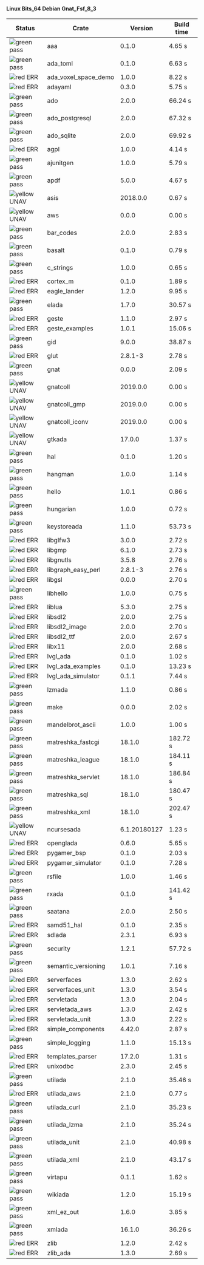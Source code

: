 #### Linux Bits_64 Debian Gnat_Fsf_8_3

| Status | Crate | Version | Build time |
| --- | --- | --- | --- |
|![green](https://placehold.it/8/00aa00/000000?text=+) pass | aaa | 0.1.0 |  4.65 s |
|![green](https://placehold.it/8/00aa00/000000?text=+) pass | ada_toml | 0.1.0 |  6.63 s |
|![red](https://placehold.it/8/ff0000/000000?text=+) ERR  | ada_voxel_space_demo | 1.0.0 |  8.22 s |
|![red](https://placehold.it/8/ff0000/000000?text=+) ERR  | adayaml | 0.3.0 |  5.75 s |
|![green](https://placehold.it/8/00aa00/000000?text=+) pass | ado | 2.0.0 |  66.24 s |
|![green](https://placehold.it/8/00aa00/000000?text=+) pass | ado_postgresql | 2.0.0 |  67.32 s |
|![green](https://placehold.it/8/00aa00/000000?text=+) pass | ado_sqlite | 2.0.0 |  69.92 s |
|![red](https://placehold.it/8/ff0000/000000?text=+) ERR  | agpl | 1.0.0 |  4.14 s |
|![green](https://placehold.it/8/00aa00/000000?text=+) pass | ajunitgen | 1.0.0 |  5.79 s |
|![green](https://placehold.it/8/00aa00/000000?text=+) pass | apdf | 5.0.0 |  4.67 s |
|![yellow](https://placehold.it/8/ffbb00/000000?text=+) UNAV | asis | 2018.0.0 |  0.67 s |
|![yellow](https://placehold.it/8/ffbb00/000000?text=+) UNAV | aws | 0.0.0 |  0.00 s |
|![green](https://placehold.it/8/00aa00/000000?text=+) pass | bar_codes | 2.0.0 |  2.83 s |
|![green](https://placehold.it/8/00aa00/000000?text=+) pass | basalt | 0.1.0 |  0.79 s |
|![green](https://placehold.it/8/00aa00/000000?text=+) pass | c_strings | 1.0.0 |  0.65 s |
|![red](https://placehold.it/8/ff0000/000000?text=+) ERR  | cortex_m | 0.1.0 |  1.89 s |
|![red](https://placehold.it/8/ff0000/000000?text=+) ERR  | eagle_lander | 1.2.0 |  9.95 s |
|![green](https://placehold.it/8/00aa00/000000?text=+) pass | elada | 1.7.0 |  30.57 s |
|![red](https://placehold.it/8/ff0000/000000?text=+) ERR  | geste | 1.1.0 |  2.97 s |
|![red](https://placehold.it/8/ff0000/000000?text=+) ERR  | geste_examples | 1.0.1 |  15.06 s |
|![green](https://placehold.it/8/00aa00/000000?text=+) pass | gid | 9.0.0 |  38.87 s |
|![red](https://placehold.it/8/ff0000/000000?text=+) ERR  | glut | 2.8.1-3 |  2.78 s |
|![green](https://placehold.it/8/00aa00/000000?text=+) pass | gnat | 0.0.0 |  2.09 s |
|![yellow](https://placehold.it/8/ffbb00/000000?text=+) UNAV | gnatcoll | 2019.0.0 |  0.00 s |
|![yellow](https://placehold.it/8/ffbb00/000000?text=+) UNAV | gnatcoll_gmp | 2019.0.0 |  0.00 s |
|![yellow](https://placehold.it/8/ffbb00/000000?text=+) UNAV | gnatcoll_iconv | 2019.0.0 |  0.00 s |
|![yellow](https://placehold.it/8/ffbb00/000000?text=+) UNAV | gtkada | 17.0.0 |  1.37 s |
|![green](https://placehold.it/8/00aa00/000000?text=+) pass | hal | 0.1.0 |  1.20 s |
|![green](https://placehold.it/8/00aa00/000000?text=+) pass | hangman | 1.0.0 |  1.14 s |
|![green](https://placehold.it/8/00aa00/000000?text=+) pass | hello | 1.0.1 |  0.86 s |
|![green](https://placehold.it/8/00aa00/000000?text=+) pass | hungarian | 1.0.0 |  0.72 s |
|![green](https://placehold.it/8/00aa00/000000?text=+) pass | keystoreada | 1.1.0 |  53.73 s |
|![red](https://placehold.it/8/ff0000/000000?text=+) ERR  | libglfw3 | 3.0.0 |  2.72 s |
|![red](https://placehold.it/8/ff0000/000000?text=+) ERR  | libgmp | 6.1.0 |  2.73 s |
|![red](https://placehold.it/8/ff0000/000000?text=+) ERR  | libgnutls | 3.5.8 |  2.76 s |
|![red](https://placehold.it/8/ff0000/000000?text=+) ERR  | libgraph_easy_perl | 2.8.1-3 |  2.76 s |
|![red](https://placehold.it/8/ff0000/000000?text=+) ERR  | libgsl | 0.0.0 |  2.70 s |
|![green](https://placehold.it/8/00aa00/000000?text=+) pass | libhello | 1.0.0 |  0.75 s |
|![red](https://placehold.it/8/ff0000/000000?text=+) ERR  | liblua | 5.3.0 |  2.75 s |
|![red](https://placehold.it/8/ff0000/000000?text=+) ERR  | libsdl2 | 2.0.0 |  2.75 s |
|![red](https://placehold.it/8/ff0000/000000?text=+) ERR  | libsdl2_image | 2.0.0 |  2.70 s |
|![red](https://placehold.it/8/ff0000/000000?text=+) ERR  | libsdl2_ttf | 2.0.0 |  2.67 s |
|![red](https://placehold.it/8/ff0000/000000?text=+) ERR  | libx11 | 2.0.0 |  2.68 s |
|![red](https://placehold.it/8/ff0000/000000?text=+) ERR  | lvgl_ada | 0.1.0 |  1.02 s |
|![red](https://placehold.it/8/ff0000/000000?text=+) ERR  | lvgl_ada_examples | 0.1.0 |  13.23 s |
|![red](https://placehold.it/8/ff0000/000000?text=+) ERR  | lvgl_ada_simulator | 0.1.1 |  7.44 s |
|![green](https://placehold.it/8/00aa00/000000?text=+) pass | lzmada | 1.1.0 |  0.86 s |
|![green](https://placehold.it/8/00aa00/000000?text=+) pass | make | 0.0.0 |  2.02 s |
|![green](https://placehold.it/8/00aa00/000000?text=+) pass | mandelbrot_ascii | 1.0.0 |  1.00 s |
|![green](https://placehold.it/8/00aa00/000000?text=+) pass | matreshka_fastcgi | 18.1.0 |  182.72 s |
|![green](https://placehold.it/8/00aa00/000000?text=+) pass | matreshka_league | 18.1.0 |  184.11 s |
|![green](https://placehold.it/8/00aa00/000000?text=+) pass | matreshka_servlet | 18.1.0 |  186.84 s |
|![green](https://placehold.it/8/00aa00/000000?text=+) pass | matreshka_sql | 18.1.0 |  180.47 s |
|![green](https://placehold.it/8/00aa00/000000?text=+) pass | matreshka_xml | 18.1.0 |  202.47 s |
|![yellow](https://placehold.it/8/ffbb00/000000?text=+) UNAV | ncursesada | 6.1.20180127 |  1.23 s |
|![red](https://placehold.it/8/ff0000/000000?text=+) ERR  | openglada | 0.6.0 |  5.65 s |
|![red](https://placehold.it/8/ff0000/000000?text=+) ERR  | pygamer_bsp | 0.1.0 |  2.03 s |
|![red](https://placehold.it/8/ff0000/000000?text=+) ERR  | pygamer_simulator | 0.1.0 |  7.28 s |
|![green](https://placehold.it/8/00aa00/000000?text=+) pass | rsfile | 1.0.0 |  1.46 s |
|![green](https://placehold.it/8/00aa00/000000?text=+) pass | rxada | 0.1.0 |  141.42 s |
|![green](https://placehold.it/8/00aa00/000000?text=+) pass | saatana | 2.0.0 |  2.50 s |
|![red](https://placehold.it/8/ff0000/000000?text=+) ERR  | samd51_hal | 0.1.0 |  2.35 s |
|![red](https://placehold.it/8/ff0000/000000?text=+) ERR  | sdlada | 2.3.1 |  6.93 s |
|![green](https://placehold.it/8/00aa00/000000?text=+) pass | security | 1.2.1 |  57.72 s |
|![green](https://placehold.it/8/00aa00/000000?text=+) pass | semantic_versioning | 1.0.1 |  7.16 s |
|![red](https://placehold.it/8/ff0000/000000?text=+) ERR  | serverfaces | 1.3.0 |  2.62 s |
|![red](https://placehold.it/8/ff0000/000000?text=+) ERR  | serverfaces_unit | 1.3.0 |  3.54 s |
|![red](https://placehold.it/8/ff0000/000000?text=+) ERR  | servletada | 1.3.0 |  2.04 s |
|![red](https://placehold.it/8/ff0000/000000?text=+) ERR  | servletada_aws | 1.3.0 |  2.42 s |
|![red](https://placehold.it/8/ff0000/000000?text=+) ERR  | servletada_unit | 1.3.0 |  2.22 s |
|![red](https://placehold.it/8/ff0000/000000?text=+) ERR  | simple_components | 4.42.0 |  2.87 s |
|![green](https://placehold.it/8/00aa00/000000?text=+) pass | simple_logging | 1.1.0 |  15.13 s |
|![red](https://placehold.it/8/ff0000/000000?text=+) ERR  | templates_parser | 17.2.0 |  1.31 s |
|![red](https://placehold.it/8/ff0000/000000?text=+) ERR  | unixodbc | 2.3.0 |  2.45 s |
|![green](https://placehold.it/8/00aa00/000000?text=+) pass | utilada | 2.1.0 |  35.46 s |
|![red](https://placehold.it/8/ff0000/000000?text=+) ERR  | utilada_aws | 2.1.0 |  0.77 s |
|![green](https://placehold.it/8/00aa00/000000?text=+) pass | utilada_curl | 2.1.0 |  35.23 s |
|![green](https://placehold.it/8/00aa00/000000?text=+) pass | utilada_lzma | 2.1.0 |  35.24 s |
|![green](https://placehold.it/8/00aa00/000000?text=+) pass | utilada_unit | 2.1.0 |  40.98 s |
|![green](https://placehold.it/8/00aa00/000000?text=+) pass | utilada_xml | 2.1.0 |  43.17 s |
|![green](https://placehold.it/8/00aa00/000000?text=+) pass | virtapu | 0.1.1 |  1.62 s |
|![green](https://placehold.it/8/00aa00/000000?text=+) pass | wikiada | 1.2.0 |  15.19 s |
|![green](https://placehold.it/8/00aa00/000000?text=+) pass | xml_ez_out | 1.6.0 |  3.85 s |
|![green](https://placehold.it/8/00aa00/000000?text=+) pass | xmlada | 16.1.0 |  36.26 s |
|![red](https://placehold.it/8/ff0000/000000?text=+) ERR  | zlib | 1.2.0 |  2.42 s |
|![red](https://placehold.it/8/ff0000/000000?text=+) ERR  | zlib_ada | 1.3.0 |  2.69 s |
